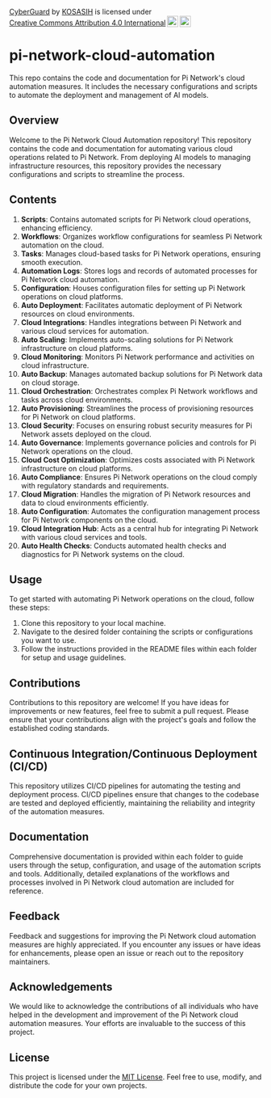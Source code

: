 <p xmlns:cc="http://creativecommons.org/ns#" xmlns:dct="http://purl.org/dc/terms/"><a property="dct:title" rel="cc:attributionURL" href="https://github.com/KOSASIH/pi-network-cloud-automation">CyberGuard</a> by <a rel="cc:attributionURL dct:creator" property="cc:attributionName" href="https://www.linkedin.com/in/kosasih-81b46b5a">KOSASIH</a> is licensed under <a href="https://creativecommons.org/licenses/by/4.0/?ref=chooser-v1" target="_blank" rel="license noopener noreferrer" style="display:inline-block;">Creative Commons Attribution 4.0 International<img style="height:22px!important;margin-left:3px;vertical-align:text-bottom;" src="https://mirrors.creativecommons.org/presskit/icons/cc.svg?ref=chooser-v1" alt=""><img style="height:22px!important;margin-left:3px;vertical-align:text-bottom;" src="https://mirrors.creativecommons.org/presskit/icons/by.svg?ref=chooser-v1" alt=""></a></p>

# pi-network-cloud-automation

This repo contains the code and documentation for Pi Network's cloud automation measures. It includes the necessary configurations and scripts to automate the deployment and management of AI models.

## Overview
Welcome to the Pi Network Cloud Automation repository! This repository contains the code and documentation for automating various cloud operations related to Pi Network. From deploying AI models to managing infrastructure resources, this repository provides the necessary configurations and scripts to streamline the process.

## Contents
1. **Scripts**: Contains automated scripts for Pi Network cloud operations, enhancing efficiency.
2. **Workflows**: Organizes workflow configurations for seamless Pi Network automation on the cloud.
3. **Tasks**: Manages cloud-based tasks for Pi Network operations, ensuring smooth execution.
4. **Automation Logs**: Stores logs and records of automated processes for Pi Network cloud automation.
5. **Configuration**: Houses configuration files for setting up Pi Network operations on cloud platforms.
6. **Auto Deployment**: Facilitates automatic deployment of Pi Network resources on cloud environments.
7. **Cloud Integrations**: Handles integrations between Pi Network and various cloud services for automation.
8. **Auto Scaling**: Implements auto-scaling solutions for Pi Network infrastructure on cloud platforms.
9. **Cloud Monitoring**: Monitors Pi Network performance and activities on cloud infrastructure.
10. **Auto Backup**: Manages automated backup solutions for Pi Network data on cloud storage.
11. **Cloud Orchestration**: Orchestrates complex Pi Network workflows and tasks across cloud environments.
12. **Auto Provisioning**: Streamlines the process of provisioning resources for Pi Network on cloud platforms.
13. **Cloud Security**: Focuses on ensuring robust security measures for Pi Network assets deployed on the cloud.
14. **Auto Governance**: Implements governance policies and controls for Pi Network operations on the cloud.
15. **Cloud Cost Optimization**: Optimizes costs associated with Pi Network infrastructure on cloud platforms.
16. **Auto Compliance**: Ensures Pi Network operations on the cloud comply with regulatory standards and requirements.
17. **Cloud Migration**: Handles the migration of Pi Network resources and data to cloud environments efficiently.
18. **Auto Configuration**: Automates the configuration management process for Pi Network components on the cloud.
19. **Cloud Integration Hub**: Acts as a central hub for integrating Pi Network with various cloud services and tools.
20. **Auto Health Checks**: Conducts automated health checks and diagnostics for Pi Network systems on the cloud.

## Usage
To get started with automating Pi Network operations on the cloud, follow these steps:
1. Clone this repository to your local machine.
2. Navigate to the desired folder containing the scripts or configurations you want to use.
3. Follow the instructions provided in the README files within each folder for setup and usage guidelines.

## Contributions
Contributions to this repository are welcome! If you have ideas for improvements or new features, feel free to submit a pull request. Please ensure that your contributions align with the project's goals and follow the established coding standards.

## Continuous Integration/Continuous Deployment (CI/CD)
This repository utilizes CI/CD pipelines for automating the testing and deployment process. CI/CD pipelines ensure that changes to the codebase are tested and deployed efficiently, maintaining the reliability and integrity of the automation measures.

## Documentation
Comprehensive documentation is provided within each folder to guide users through the setup, configuration, and usage of the automation scripts and tools. Additionally, detailed explanations of the workflows and processes involved in Pi Network cloud automation are included for reference.

## Feedback
Feedback and suggestions for improving the Pi Network cloud automation measures are highly appreciated. If you encounter any issues or have ideas for enhancements, please open an issue or reach out to the repository maintainers.

## Acknowledgements
We would like to acknowledge the contributions of all individuals who have helped in the development and improvement of the Pi Network cloud automation measures. Your efforts are invaluable to the success of this project.

## License
This project is licensed under the [MIT License](LICENSE). Feel free to use, modify, and distribute the code for your own projects.
